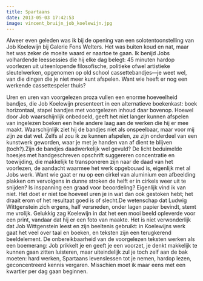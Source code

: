 ```yaml
---
title: Spartaans
date: 2013-05-03 17:42:53
image: vincent_bruijn_job_koelewijn.jpg
---
```


Alweer even geleden was ik bij de opening van een solotentoonstelling van Job Koelewijn bij Galerie Fons Welters. Het was buiten koud en nat, maar het was zeker de moeite waard er naartoe te gaan. Ik benijd Jobs volhardende leessessies die hij elke dag belegt: 45 minuten hardop voorlezen uit uiteenlopende filosofische, politieke ofwel artistieke sleutelwerken, opgenomen op old school cassettebandjes—je weet wel, van die dingen die je niet meer kunt afspelen. Want wie heeft er nog een werkende cassettespeler thuis?

Uren en uren van voorgelezen proza vullen een enorme hoeveelheid bandjes, die Job Koelewijn presenteert in een alternatieve boekenkast: boek horizontaal, stapel bandjes met voorgelezen inhoud daar bovenop. Hoewel door Job waarschijnlijk onbedoeld, geeft het niet langer kunnen afspelen van ingelezen boeken een hele andere laag aan de werken die hij er mee maakt. Waarschijnlijk ziet hij de bandjes niet als onspeelbaar, maar voor mij zijn ze dat wel. Zelfs al zou ik ze kunnen afspelen, ze zijn onderdeel van een kunstwerk geworden, waar je met je handen van af dient te blijven (toch?).Zijn de bandjes daadwerkelijk wel gevuld? De licht beduimelde hoesjes met handgeschreven opschrift suggereren concentratie en toewijding, die makkelijk te transponeren zijn naar de daad van het voorlezen, de aandacht waarmee het werk opgebouwd is, eigenlijk met al Jobs werk. Want wie gaat er nu op een cirkel van aluminium een afbeelding plakken om vervolgens in dunne stroken de helft er in cirkels weer uit te snijden? Is inspanning een graad voor beoordeling? Eigenlijk vind ik van niet. Het doet er niet toe hoeveel uren je in wat dan ook gestoken hebt; het draait erom of het resultaat goed is of slecht.De wetenschap dat Ludwig Wittgenstein zich ergens, half versneden, onder lagen papier bevindt, stemt me vrolijk. Gelukkig zag Koelewijn in dat het een mooi beeld opleverde voor een print, vandaar dat hij er een foto van maakte. Het is niet verwonderlijk dat Job Wittgenstein leest en zijn beeltenis gebruikt: in Koelewijns werk gaat het veel over taal en boeken, en teksten zijn een terugkerend beeldelement. De onbereikbaarheid van de voorgelezen teksten werken als een boemerang: Job prikkelt je en geeft je een voorzet, je denkt makkelijk te kunnen gaan zitten luisteren, maar uiteindelijk zul je toch zelf aan de bak moeten: hard werken, Spartaans levenslessen tot je nemen, hardop lezen, geconcentreerd kennis vergaren. Misschien moet ik maar eens met een kwartier per dag gaan beginnen.

